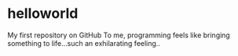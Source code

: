 # helloworld
My first repository on GitHub
To me, programming feels like bringing something to life...such an exhilarating feeling..

